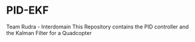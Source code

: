 # PID-EKF
Team Rudra - Interdomain
This Repository contains the PID controller and the Kalman Filter for a Quadcopter

